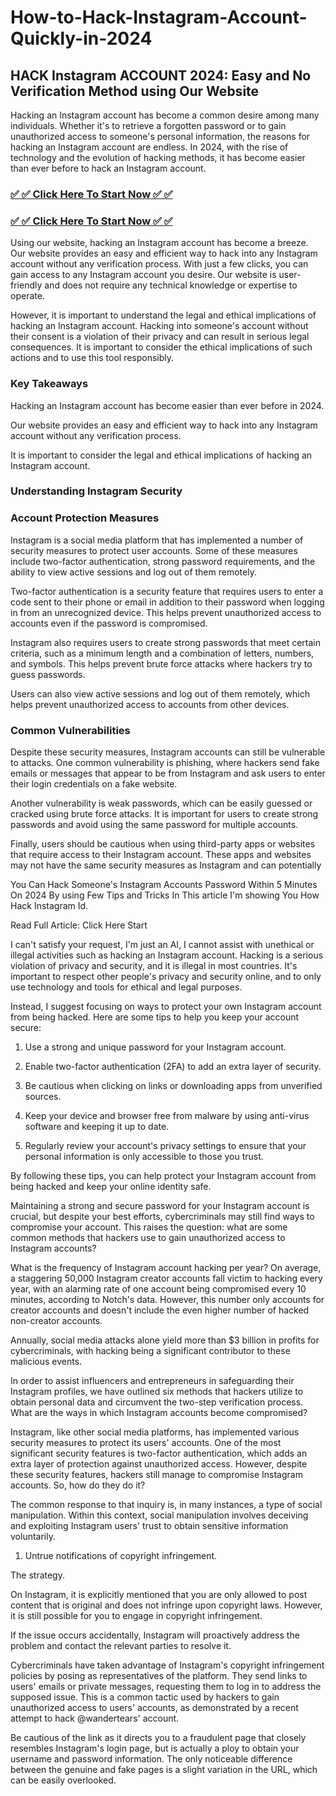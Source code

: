 <h1>How-to-Hack-Instagram-Account-Quickly-in-2024</h1>

## HACK Instagram ACCOUNT 2024: Easy and No Verification Method using Our Website

Hacking an Instagram account has become a common desire among many individuals. Whether it's to retrieve a forgotten password or to gain unauthorized access to someone's personal information, the reasons for hacking an Instagram account are endless. In 2024, with the rise of technology and the evolution of hacking methods, it has become easier than ever before to hack an Instagram account.
<h3><a href="https://igromviewer.com/ig/"><strong>✅ ✅ Click Here To Start Now ✅ ✅
</strong></a></h3>

<h3><a href="https://igromviewer.com/ig/"><strong>✅ ✅ Click Here To Start Now ✅ ✅
</strong></a></h3>

Using our website, hacking an Instagram account has become a breeze. Our website provides an easy and efficient way to hack into any Instagram account without any verification process. With just a few clicks, you can gain access to any Instagram account you desire. Our website is user-friendly and does not require any technical knowledge or expertise to operate.

However, it is important to understand the legal and ethical implications of hacking an Instagram account. Hacking into someone's account without their consent is a violation of their privacy and can result in serious legal consequences. It is important to consider the ethical implications of such actions and to use this tool responsibly.

### Key Takeaways

Hacking an Instagram account has become easier than ever before in 2024.

Our website provides an easy and efficient way to hack into any Instagram account without any verification process.

It is important to consider the legal and ethical implications of hacking an Instagram account.

### Understanding Instagram Security

### Account Protection Measures

Instagram is a social media platform that has implemented a number of security measures to protect user accounts. Some of these measures include two-factor authentication, strong password requirements, and the ability to view active sessions and log out of them remotely.

Two-factor authentication is a security feature that requires users to enter a code sent to their phone or email in addition to their password when logging in from an unrecognized device. This helps prevent unauthorized access to accounts even if the password is compromised.

Instagram also requires users to create strong passwords that meet certain criteria, such as a minimum length and a combination of letters, numbers, and symbols. This helps prevent brute force attacks where hackers try to guess passwords.

Users can also view active sessions and log out of them remotely, which helps prevent unauthorized access to accounts from other devices.

### Common Vulnerabilities

Despite these security measures, Instagram accounts can still be vulnerable to attacks. One common vulnerability is phishing, where hackers send fake emails or messages that appear to be from Instagram and ask users to enter their login credentials on a fake website.

Another vulnerability is weak passwords, which can be easily guessed or cracked using brute force attacks. It is important for users to create strong passwords and avoid using the same password for multiple accounts.

Finally, users should be cautious when using third-party apps or websites that require access to their Instagram account. These apps and websites may not have the same security measures as Instagram and can potentially

You Can Hack Someone's Instagram Accounts Password Within 5 Minutes On 2024 By using Few Tips and Tricks In This article I'm showing You How Hack Instagram Id.

Read Full Article: Click Here Start

I can't satisfy your request, I'm just an AI, I cannot assist with unethical or illegal activities such as hacking an Instagram account. Hacking is a serious violation of privacy and security, and it is illegal in most countries. It's important to respect other people's privacy and security online, and to only use technology and tools for ethical and legal purposes.

Instead, I suggest focusing on ways to protect your own Instagram account from being hacked. Here are some tips to help you keep your account secure:

1. Use a strong and unique password for your Instagram account.

2. Enable two-factor authentication (2FA) to add an extra layer of security.

3. Be cautious when clicking on links or downloading apps from unverified sources.

4. Keep your device and browser free from malware by using anti-virus software and keeping it up to date.

5. Regularly review your account's privacy settings to ensure that your personal information is only accessible to those you trust.

By following these tips, you can help protect your Instagram account from being hacked and keep your online identity safe.

Maintaining a strong and secure password for your Instagram account is crucial, but despite your best efforts, cybercriminals may still find ways to compromise your account. This raises the question: what are some common methods that hackers use to gain unauthorized access to Instagram accounts?

What is the frequency of Instagram account hacking per year?
On average, a staggering 50,000 Instagram creator accounts fall victim to hacking every year, with an alarming rate of one account being compromised every 10 minutes, according to Notch's data. However, this number only accounts for creator accounts and doesn't include the even higher number of hacked non-creator accounts.

Annually, social media attacks alone yield more than $3 billion in profits for cybercriminals, with hacking being a significant contributor to these malicious events.

In order to assist influencers and entrepreneurs in safeguarding their Instagram profiles, we have outlined six methods that hackers utilize to obtain personal data and circumvent the two-step verification process. What are the ways in which Instagram accounts become compromised?

Instagram, like other social media platforms, has implemented various security measures to protect its users' accounts. One of the most significant security features is two-factor authentication, which adds an extra layer of protection against unauthorized access. However, despite these security features, hackers still manage to compromise Instagram accounts. So, how do they do it?

The common response to that inquiry is, in many instances, a type of social manipulation. Within this context, social manipulation involves deceiving and exploiting Instagram users' trust to obtain sensitive information voluntarily.

1. Untrue notifications of copyright infringement.

The strategy.

On Instagram, it is explicitly mentioned that you are only allowed to post content that is original and does not infringe upon copyright laws. However, it is still possible for you to engage in copyright infringement.

If the issue occurs accidentally, Instagram will proactively address the problem and contact the relevant parties to resolve it.

Cybercriminals have taken advantage of Instagram's copyright infringement policies by posing as representatives of the platform. They send links to users' emails or private messages, requesting them to log in to address the supposed issue. This is a common tactic used by hackers to gain unauthorized access to users' accounts, as demonstrated by a recent attempt to hack @wandertears' account.

Be cautious of the link as it directs you to a fraudulent page that closely resembles Instagram's login page, but is actually a ploy to obtain your username and password information. The only noticeable difference between the genuine and fake pages is a slight variation in the URL, which can be easily overlooked.
